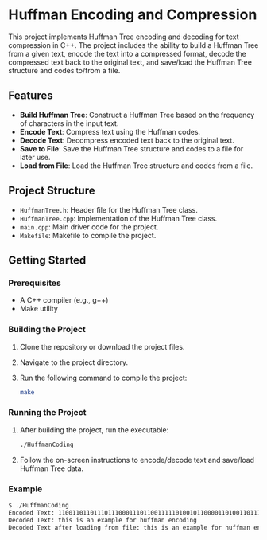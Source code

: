 # Huffman Encoding and Compression

This project implements Huffman Tree encoding and decoding for text compression in C++. The project includes the ability to build a Huffman Tree from a given text, encode the text into a compressed format, decode the compressed text back to the original text, and save/load the Huffman Tree structure and codes to/from a file.

## Features

- **Build Huffman Tree**: Construct a Huffman Tree based on the frequency of characters in the input text.
- **Encode Text**: Compress text using the Huffman codes.
- **Decode Text**: Decompress encoded text back to the original text.
- **Save to File**: Save the Huffman Tree structure and codes to a file for later use.
- **Load from File**: Load the Huffman Tree structure and codes from a file.

## Project Structure

- `HuffmanTree.h`: Header file for the Huffman Tree class.
- `HuffmanTree.cpp`: Implementation of the Huffman Tree class.
- `main.cpp`: Main driver code for the project.
- `Makefile`: Makefile to compile the project.

## Getting Started

### Prerequisites

- A C++ compiler (e.g., g++)
- Make utility

### Building the Project

1. Clone the repository or download the project files.
2. Navigate to the project directory.
3. Run the following command to compile the project:

    ```sh
    make
    ```

### Running the Project

1. After building the project, run the executable:

    ```sh
    ./HuffmanCoding
    ```

2. Follow the on-screen instructions to encode/decode text and save/load Huffman Tree data.

### Example

```sh
$ ./HuffmanCoding
Encoded Text: 110011011011101110001110110011111010010110000110100110111011101011110011011011
Decoded Text: this is an example for huffman encoding
Decoded Text after loading from file: this is an example for huffman encoding
